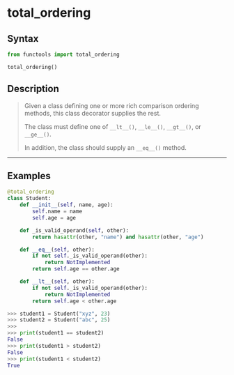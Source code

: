 # total_ordering

## Syntax

```python
from functools import total_ordering

total_ordering()
```

## Description

> Given a class defining one or more rich comparison ordering methods,
> this class decorator supplies the rest.
>
> The class must define one of `__lt__()`, `__le__()`, `__gt__()`, or `__ge__()`.
>
> In addition, the class should supply an `__eq__()` method.
---

## Examples

```python
@total_ordering
class Student:
    def __init__(self, name, age):
        self.name = name
        self.age = age

    def _is_valid_operand(self, other):
        return hasattr(other, "name") and hasattr(other, "age")

    def __eq__(self, other):
        if not self._is_valid_operand(other):
            return NotImplemented
        return self.age == other.age

    def __lt__(self, other):
        if not self._is_valid_operand(other):
            return NotImplemented
        return self.age < other.age

>>> student1 = Student("xyz", 23)
>>> student2 = Student("abc", 25)
>>> 
>>> print(student1 == student2)
False
>>> print(student1 > student2)
False
>>> print(student1 < student2)
True
```

